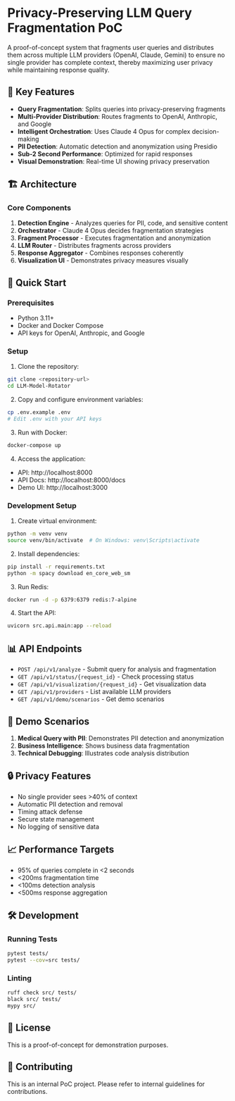 # Privacy-Preserving LLM Query Fragmentation PoC

A proof-of-concept system that fragments user queries and distributes them across multiple LLM providers (OpenAI, Claude, Gemini) to ensure no single provider has complete context, thereby maximizing user privacy while maintaining response quality.

## 🎯 Key Features

- **Query Fragmentation**: Splits queries into privacy-preserving fragments
- **Multi-Provider Distribution**: Routes fragments to OpenAI, Anthropic, and Google
- **Intelligent Orchestration**: Uses Claude 4 Opus for complex decision-making
- **PII Detection**: Automatic detection and anonymization using Presidio
- **Sub-2 Second Performance**: Optimized for rapid responses
- **Visual Demonstration**: Real-time UI showing privacy preservation

## 🏗️ Architecture

### Core Components

1. **Detection Engine** - Analyzes queries for PII, code, and sensitive content
2. **Orchestrator** - Claude 4 Opus decides fragmentation strategies
3. **Fragment Processor** - Executes fragmentation and anonymization
4. **LLM Router** - Distributes fragments across providers
5. **Response Aggregator** - Combines responses coherently
6. **Visualization UI** - Demonstrates privacy measures visually

## 🚀 Quick Start

### Prerequisites

- Python 3.11+
- Docker and Docker Compose
- API keys for OpenAI, Anthropic, and Google

### Setup

1. Clone the repository:
```bash
git clone <repository-url>
cd LLM-Model-Rotator
```

2. Copy and configure environment variables:
```bash
cp .env.example .env
# Edit .env with your API keys
```

3. Run with Docker:
```bash
docker-compose up
```

4. Access the application:
- API: http://localhost:8000
- API Docs: http://localhost:8000/docs
- Demo UI: http://localhost:3000

### Development Setup

1. Create virtual environment:
```bash
python -m venv venv
source venv/bin/activate  # On Windows: venv\Scripts\activate
```

2. Install dependencies:
```bash
pip install -r requirements.txt
python -m spacy download en_core_web_sm
```

3. Run Redis:
```bash
docker run -d -p 6379:6379 redis:7-alpine
```

4. Start the API:
```bash
uvicorn src.api.main:app --reload
```

## 📊 API Endpoints

- `POST /api/v1/analyze` - Submit query for analysis and fragmentation
- `GET /api/v1/status/{request_id}` - Check processing status
- `GET /api/v1/visualization/{request_id}` - Get visualization data
- `GET /api/v1/providers` - List available LLM providers
- `GET /api/v1/demo/scenarios` - Get demo scenarios

## 🧪 Demo Scenarios

1. **Medical Query with PII**: Demonstrates PII detection and anonymization
2. **Business Intelligence**: Shows business data fragmentation
3. **Technical Debugging**: Illustrates code analysis distribution

## 🔒 Privacy Features

- No single provider sees >40% of context
- Automatic PII detection and removal
- Timing attack defense
- Secure state management
- No logging of sensitive data

## 📈 Performance Targets

- 95% of queries complete in <2 seconds
- <200ms fragmentation time
- <100ms detection analysis
- <500ms response aggregation

## 🛠️ Development

### Running Tests
```bash
pytest tests/
pytest --cov=src tests/
```

### Linting
```bash
ruff check src/ tests/
black src/ tests/
mypy src/
```

## 📝 License

This is a proof-of-concept for demonstration purposes.

## 🤝 Contributing

This is an internal PoC project. Please refer to internal guidelines for contributions.